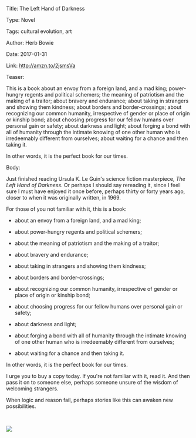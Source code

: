 Title: The Left Hand of Darkness

Type: Novel

Tags: cultural evolution, art

Author: Herb Bowie

Date: 2017-01-31

Link: http://amzn.to/2jsmsVa

Teaser:

This is a book about an envoy from a foreign land, and a mad king;  power-hungry regents and political schemers; the meaning of patriotism and the making of a traitor; about bravery and endurance; about taking in strangers and showing them kindness; about borders and border-crossings; about recognizing our common humanity, irrespective of gender or place of origin or kinship bond; about choosing progress for our fellow humans over personal gain or safety; about darkness and light; about forging a bond with all of humanity through the intimate knowing of one other human who is irredeemably different from ourselves; about waiting for a chance and then taking it. 

In other words, it is the perfect book for our times.

Body:

Just finished reading Ursula K. Le Guin's science fiction masterpiece, *The Left Hand of Darkness*. Or perhaps I should say rereading it, since I feel sure I must have enjoyed it once before, perhaps thirty or forty years ago, closer to when it was originally written, in 1969. 

For those of you not familiar with it, this is a book:

* about an envoy from a foreign land, and a mad king;  

* about power-hungry regents and political schemers; 

* about the meaning of patriotism and the making of a traitor; 

* about bravery and endurance; 

* about taking in strangers and showing them kindness; 

* about borders and border-crossings; 

* about recognizing our common humanity, irrespective of gender or place of origin or kinship bond; 

* about choosing progress for our fellow humans over personal gain or safety; 

* about darkness and light; 

* about forging a bond with all of humanity through the intimate knowing of one other human who is irredeemably different from ourselves; 

* about waiting for a chance and then taking it. 

In other words, it is the perfect book for our times.

I urge you to buy a copy today. If you're not familiar with it, read it. And then pass it on to someone else, perhaps someone unsure of the wisdom of welcoming strangers. 

When logic and reason fail, perhaps stories like this can awaken new possibilities. 

<br />

<a href="https://www.amazon.com/Left-Hand-Darkness-Penguin-Galaxy/dp/0143111590/ref=as_li_ss_il?_encoding=UTF8&qid=1485903447&sr=8-1&linkCode=li3&tag=practopians-20&linkId=b741e3ab2b062c31c7737ba6936eb2df" target="_blank"><img border="0" src="//ws-na.amazon-adsystem.com/widgets/q?_encoding=UTF8&ASIN=0143111590&Format=_SL250_&ID=AsinImage&MarketPlace=US&ServiceVersion=20070822&WS=1&tag=practopians-20" ></a><img src="https://ir-na.amazon-adsystem.com/e/ir?t=practopians-20&l=li3&o=1&a=0143111590" width="1" height="1" border="0" alt="" style="border:none !important; margin:0px !important;" />
